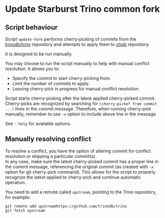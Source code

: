 # Update Starburst Trino common fork

## Script behaviour

Script `update-fork` performs cherry-picking of commits from the [trinodb/trino](https://github.com/trinodb/trino) 
repository and attempts to apply them to [chisk](https://github.com/starburstdata/chisk) repository.

It is designed to be run manually.

You may choose to run the script manually to help with manual conflict resolution.
It allows you to:

- Specify the commit to start cherry-picking from.
- Limit the number of commits to apply.
- Leaving cherry-pick in progress for manual conflict resolution.

Script starts cherry-picking after the latest applied cherry-picked commit. 
Cherry-picks are recognized by searching for `(cherry-pickef from commit ...)` lines in the commit message.
Therefore, when running cherry-pick manually, remember to use `-x` option to include above line in the message.

See `--help` for available options.

## Manually resolving conflict

To resolve a conflict, you have the option of altering commit for conflict resolution or skipping
a particular commit(s).  
In any case, make sure the latest cherry-picked commit has a proper line in the commit message,
referencing the original commit (as created with `-x` option for git cherry-pick command).
This allows for the script to properly recognize the latest applied to cherry-pick and continue automatic
operation.

You need to add a remote called `upstream`, pointing to the Trino repository, for example:

```shell
git remote add upstreamhttps://github.com/trinodb/trino
git fetch upstream 
```
